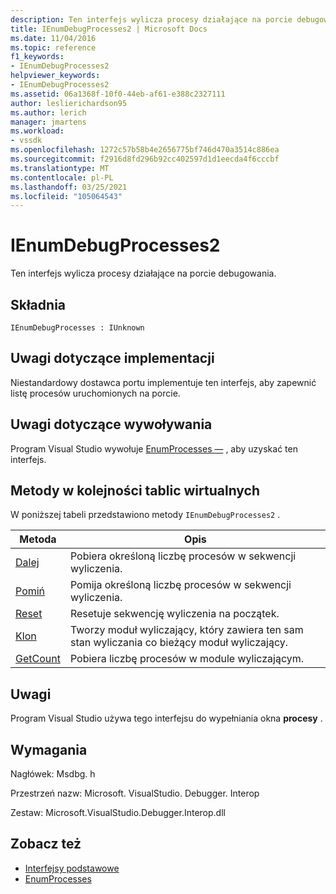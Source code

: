 ```yaml
---
description: Ten interfejs wylicza procesy działające na porcie debugowania.
title: IEnumDebugProcesses2 | Microsoft Docs
ms.date: 11/04/2016
ms.topic: reference
f1_keywords:
- IEnumDebugProcesses2
helpviewer_keywords:
- IEnumDebugProcesses2
ms.assetid: 06a1368f-10f0-44eb-af61-e388c2327111
author: leslierichardson95
ms.author: lerich
manager: jmartens
ms.workload:
- vssdk
ms.openlocfilehash: 1272c57b58b4e2656775bf746d470a3514c886ea
ms.sourcegitcommit: f2916d8fd296b92cc402597d1d1eecda4f6cccbf
ms.translationtype: MT
ms.contentlocale: pl-PL
ms.lasthandoff: 03/25/2021
ms.locfileid: "105064543"
---
```

# <a name="ienumdebugprocesses2"></a>IEnumDebugProcesses2
Ten interfejs wylicza procesy działające na porcie debugowania.

## <a name="syntax"></a>Składnia

```
IEnumDebugProcesses : IUnknown
```

## <a name="notes-for-implementers"></a>Uwagi dotyczące implementacji
 Niestandardowy dostawca portu implementuje ten interfejs, aby zapewnić listę procesów uruchomionych na porcie.

## <a name="notes-for-callers"></a>Uwagi dotyczące wywoływania
 Program Visual Studio wywołuje [EnumProcesses —](../../../extensibility/debugger/reference/idebugport2-enumprocesses.md) , aby uzyskać ten interfejs.

## <a name="methods-in-vtable-order"></a>Metody w kolejności tablic wirtualnych
 W poniższej tabeli przedstawiono metody `IEnumDebugProcesses2` .

|Metoda|Opis|
|------------|-----------------|
|[Dalej](../../../extensibility/debugger/reference/ienumdebugprocesses2-next.md)|Pobiera określoną liczbę procesów w sekwencji wyliczenia.|
|[Pomiń](../../../extensibility/debugger/reference/ienumdebugprocesses2-skip.md)|Pomija określoną liczbę procesów w sekwencji wyliczenia.|
|[Reset](../../../extensibility/debugger/reference/ienumdebugprocesses2-reset.md)|Resetuje sekwencję wyliczenia na początek.|
|[Klon](../../../extensibility/debugger/reference/ienumdebugprocesses2-clone.md)|Tworzy moduł wyliczający, który zawiera ten sam stan wyliczania co bieżący moduł wyliczający.|
|[GetCount](../../../extensibility/debugger/reference/ienumdebugprocesses2-getcount.md)|Pobiera liczbę procesów w module wyliczającym.|

## <a name="remarks"></a>Uwagi
 Program Visual Studio używa tego interfejsu do wypełniania okna **procesy** .

## <a name="requirements"></a>Wymagania
 Nagłówek: Msdbg. h

 Przestrzeń nazw: Microsoft. VisualStudio. Debugger. Interop

 Zestaw: Microsoft.VisualStudio.Debugger.Interop.dll

## <a name="see-also"></a>Zobacz też
- [Interfejsy podstawowe](../../../extensibility/debugger/reference/core-interfaces.md)
- [EnumProcesses](../../../extensibility/debugger/reference/idebugport2-enumprocesses.md)
